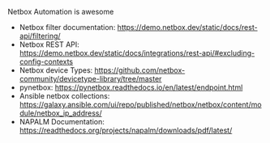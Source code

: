 Netbox Automation is awesome

- Netbox filter documentation: https://demo.netbox.dev/static/docs/rest-api/filtering/
- Netbox REST API: https://demo.netbox.dev/static/docs/integrations/rest-api/#excluding-config-contexts
- Netbox device Types: https://github.com/netbox-community/devicetype-library/tree/master
- pynetbox: https://pynetbox.readthedocs.io/en/latest/endpoint.html
- Ansible netbox collections: https://galaxy.ansible.com/ui/repo/published/netbox/netbox/content/module/netbox_ip_address/
- NAPALM Documentation: https://readthedocs.org/projects/napalm/downloads/pdf/latest/
